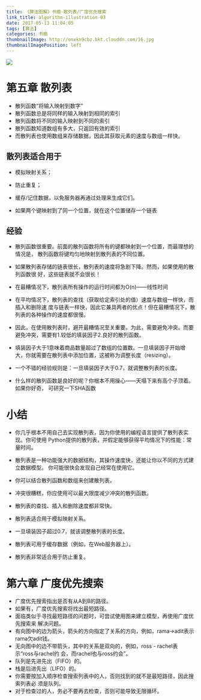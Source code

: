 ```yaml
---
title: 《算法图解》书摘-散列表/广度优先搜索
link_title: algorithm-illustration-03
date: 2017-05-13 11:04:05
tags: [算法]
categories: 书摘
thumbnailImage: http://onxkn9cbz.bkt.clouddn.com/16.jpg	
thumbnailImagePosition: left
---
```

<!-- toc -->
<!-- more -->
![](http://onxkn9cbz.bkt.clouddn.com/16.jpg)
<!--more-->
# 第五章 散列表
- 散列函数“将输入映射到数字”
- 散列函数总是将同样的输入映射到相同的索引
- 散列函数将不同的输入映射到不同的索引
- 散列函数知道数组有多大，只返回有效的索引
- 而散列表也使用数组来存储数据，因此其获取元素的速度与数组一样快。

## 散列表适合用于
- 模拟映射关系；
- 防止重复；
- 缓存/记住数据，以免服务器再通过处理来生成它们。

- 如果两个键映射到了同一个位置，就在这个位置储存一个链表

## 经验
- 散列函数很重要。前面的散列函数将所有的键都映射到一个位置，而最理想的情况是，
散列函数将键均匀地映射到散列表的不同位置。
- 如果散列表存储的链表很长，散列表的速度将急剧下降。然而，如果使用的散列函数很
好，这些链表就不会很长！

- 在最糟情况下，散列表所有操作的运行时间都为O(n)——线性时间
- 在平均情况下，散列表的查找（获取给定索引处的值）速度与数组一样快，而插入和删除速
度与链表一样快，因此它兼具两者的优点！但在最糟情况下，散列表的各种操作的速度都很慢。

- 因此，在使用散列表时，避开最糟情况至关重要。为此，需要避免冲突。而要避免冲突，需要有1.较低的填装因子2.良好的散列函数。

- 填装因子大于1意味着商品数量超过了数组的位置数。一旦填装因子开始增大，你就需要在散列表中添加位置，这被称为调整长度（resizing）。

- 一个不错的经验规则是：一旦填装因子大于0.7，就调整散列表的长度。

- 什么样的散列函数是良好的呢？你根本不用操心——天塌下来有高个子顶着。如果你好奇，
可研究一下SHA函数

# 小结
- 你几乎根本不用自己去实现散列表，因为你使用的编程语言提供了散列表实现。你可使用
Python提供的散列表，并假定能够获得平均情况下的性能：常量时间。

- 散列表是一种功能强大的数据结构，其操作速度快，还能让你以不同的方式建立数据模型。
你可能很快会发现自己经常在使用它。
- 你可以结合散列函数和数组来创建散列表。
- 冲突很糟糕，你应使用可以最大限度减少冲突的散列函数。
- 散列表的查找、插入和删除速度都非常快。
- 散列表适合用于模拟映射关系。
- 一旦填装因子超过0.7，就该调整散列表的长度。
- 散列表可用于缓存数据（例如，在Web服务器上）。
- 散列表非常适合用于防止重复。


# 第六章 广度优先搜索
- 广度优先搜索指出是否有从A到B的路径。
- 如果有，广度优先搜索将找出最短路径。
- 面临类似于寻找最短路径的问题时，可尝试使用图来建立模型，再使用广度优先搜索来
解决问题。
- 有向图中的边为箭头，箭头的方向指定了关系的方向，例如，rama→adit表示rama欠adit钱。
- 无向图中的边不带箭头，其中的关系是双向的，例如，ross - rachel表示“ross与rachel约
会，而rachel也与ross约会”。
- 队列是先进先出（FIFO）的。
- 栈是后进先出（LIFO）的。
- 你需要按加入顺序检查搜索列表中的人，否则找到的就不是最短路径，因此搜索列表必
须是队列。
- 对于检查过的人，务必不要再去检查，否则可能导致无限循环。